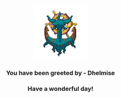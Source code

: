 <p align="center">
    <img src="https://raw.githubusercontent.com/PokeAPI/sprites/master/sprites/pokemon/781.png" width="150" height="150">
</p>
<h3 align="center">You have been greeted by - <b>Dhelmise</b></h3>
<h3 align="center">Have a wonderful day!</h3>
